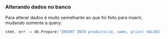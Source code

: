 ### Alterando dados no banco

Para alterar dados é muito semelhante ao que foi feito para inserir, mudando somente a query:

```GO
stmt, err := db.Prepare("INSERT INTO products(id, name, price) VALUES (?, ?, ?)")
```